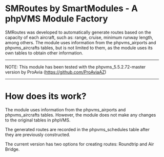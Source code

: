 # SMRoutes by SmartModules - A phpVMS Module Factory
SMRoutes was developed to automatically generate routes based on the capacity of each aircraft, such as: range, cruise, minimum runway length, among others. The module uses information from the phpvms_airports and phpvms_aircrafts tables, but is not limited to them, as the module uses its own tables to obtain other information.

***************************************
NOTE: This module has been tested with the phpvms_5.5.2.72-master version by ProAvia (https://github.com/ProAviaAZ)
****************************************

# How does its work?
The module uses information from the phpvms_airports and phpvms_aircrafts tables. However, the module does not make any changes to the original tables in phpVMS.

The generated routes are recorded in the phpvms_schedules table after they are previously constructed.

The current version has two options for creating routes: Roundtrip and Air Bridge.
